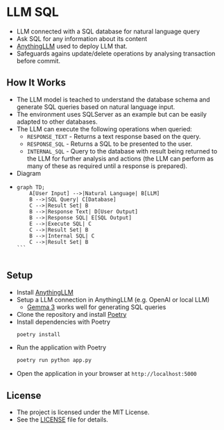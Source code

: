 # LLM SQL
 - LLM connected with a SQL database for natural language query
 - Ask SQL for any information about its content
 - [AnythingLLM](https://anythingllm.com/desktop) used to deploy LLM that.
 - Safeguards agains update/delete operations by analysing transaction before commit.

## How It Works
 - The LLM model is teached to understand the database schema and generate SQL queries based on natural language input.
 - The environment uses SQLServer as an example but can be easily adapted to other databases.
 - The LLM can execute the following operations when queried:
   - `RESPONSE_TEXT` - Returns a text response based on the query.
   - `RESPONSE_SQL` - Returns a SQL to be presented to the user.
   - `INTERNAL_SQL` - Query to the database with result being returned to the LLM for further analysis and actions (the LLM can perform as many of these as required until a response is prepared).
 - Diagram
 - ``````mermaid
   graph TD;
       A[User Input] -->|Natural Language| B[LLM]
       B -->|SQL Query| C[Database]
       C -->|Result Set| B
       B -->|Response Text| D[User Output]
       B -->|Response SQL| E[SQL Output]
       E -->|Execute SQL| C
       C -->|Result Set| B
       B -->|Internal SQL| C
       C -->|Result Set| B
   ```
 
## Setup
 - Install [AnythingLLM](https://anythingllm.com/desktop)
 - Setup a LLM connection in AnythingLLM (e.g. OpenAI or local LLM)
   -  [Gemma 3](https://blog.google/technology/developers/gemma-3/) works well for generating SQL queries
 - Clone the repository and install [Poetry](https://python-poetry.org/docs/#installation)
 - Install dependencies with Poetry
   ```bash
   poetry install
   ```
 - Run the application with Poetry
    ```bash
    poetry run python app.py
    ```
 - Open the application in your browser at `http://localhost:5000`

## License
 - The project is licensed under the MIT License.
 - See the [LICENSE](LICENSE.md) file for details.


